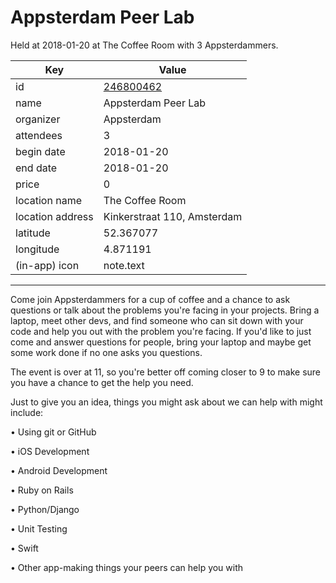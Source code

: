 # Appsterdam Peer Lab
Held at 2018-01-20 at The Coffee Room with 3 Appsterdammers.
        
|Key|Value
|---|---|
|id|[246800462](https://www.meetup.com/appsterdam/events/246800462/)|
|name|Appsterdam Peer Lab|
|organizer|Appsterdam|
|attendees|3|
|begin date|2018-01-20|
|end date|2018-01-20|
|price|0|
|location name|The Coffee Room|
|location address|Kinkerstraat 110, Amsterdam|
|latitude|52.367077|
|longitude|4.871191|
|(in-app) icon|note.text|

---

Come join Appsterdammers for a cup of coffee and a chance to ask questions or talk about the problems you're facing in your projects. Bring a laptop, meet other devs, and find someone who can sit down with your code and help you out with the problem you're facing. If you'd like to just come and answer questions for people, bring your laptop and maybe get some work done if no one asks you questions.

The event is over at 11, so you're better off coming closer to 9 to make sure you have a chance to get the help you need.

Just to give you an idea, things you might ask about we can help with might include:

• Using git or GitHub

• iOS Development

• Android Development

• Ruby on Rails

• Python/Django

• Unit Testing

• Swift

• Other app-making things your peers can help you with



